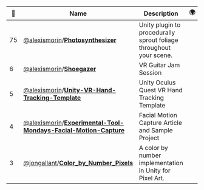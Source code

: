 |:star2: | Name | Description | 🌍|
|---|---|---|---|
|75|[@alexismorin](https://github.com/alexismorin)/[**Photosynthesizer**](https://github.com/alexismorin/Photosynthesizer)|Unity plugin to procedurally sprout foliage throughout your scene.||
|6|[@alexismorin](https://github.com/alexismorin)/[**Shoegazer**](https://github.com/alexismorin/Shoegazer)|VR Guitar Jam Session||
|5|[@alexismorin](https://github.com/alexismorin)/[**Unity-VR-Hand-Tracking-Template**](https://github.com/alexismorin/Unity-VR-Hand-Tracking-Template)|Unity Oculus Quest VR Hand Tracking Template||
|4|[@alexismorin](https://github.com/alexismorin)/[**Experimental-Tool-Mondays-Facial-Motion-Capture**](https://github.com/alexismorin/Experimental-Tool-Mondays-Facial-Motion-Capture)|Facial Motion Capture Article and Sample Project||
|3|[@jongallant](https://github.com/jongallant)/[**Color_by_Number_Pixels**](https://github.com/jongallant/Color_by_Number_Pixels)|A color by number implementation in Unity for Pixel Art.||

